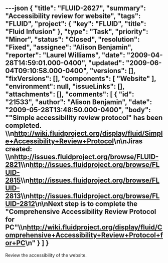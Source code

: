 ---json
{
  "title": "FLUID-2627",
  "summary": "Accessibility review for website",
  "tags": "FLUID",
  "project": {
    "key": "FLUID",
    "title": "Fluid Infusion"
  },
  "type": "Task",
  "priority": "Minor",
  "status": "Closed",
  "resolution": "Fixed",
  "assignee": "Alison Benjamin",
  "reporter": "Laurel Williams",
  "date": "2009-04-28T14:59:01.000-0400",
  "updated": "2009-06-04T09:10:58.000-0400",
  "versions": [],
  "fixVersions": [],
  "components": [
    "Website"
  ],
  "environment": null,
  "issueLinks": [],
  "attachments": [],
  "comments": [
    {
      "id": "21533",
      "author": "Alison Benjamin",
      "date": "2009-05-28T13:48:50.000-0400",
      "body": "\"Simple accessibility review protocol\" has been completed. \\\n<http://wiki.fluidproject.org/display/fluid/Simple+Accessibility+Review+Protocol>\n\nJiras created: \\\n<http://issues.fluidproject.org/browse/FLUID-2821>\\\n<http://issues.fluidproject.org/browse/FLUID-2815>\\\n<http://issues.fluidproject.org/browse/FLUID-2813>\\\n<http://issues.fluidproject.org/browse/FLUID-2812>\n\nNext step is to complete the \"Comprehensive Accessibility Review Protocol for PC\"\\\n<http://wiki.fluidproject.org/display/fluid/Comprehensive+Accessibility+Review+Protocol+for+PC>\n"
    }
  ]
}
---
Review the accessibility of the website.

        
